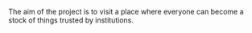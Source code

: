 The aim of the project is to visit a place where everyone can become a stock of things trusted by institutions.
